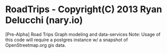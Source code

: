 # RoadTrips - Copyright(C) 2013  Ryan Delucchi (nary.io)

[Pre-Alpha] Road Trips Graph modeling and data-services
Note: Usage of this code will require a postgres instance w/ a snapshot of OpenStreetmap.org gis data.
